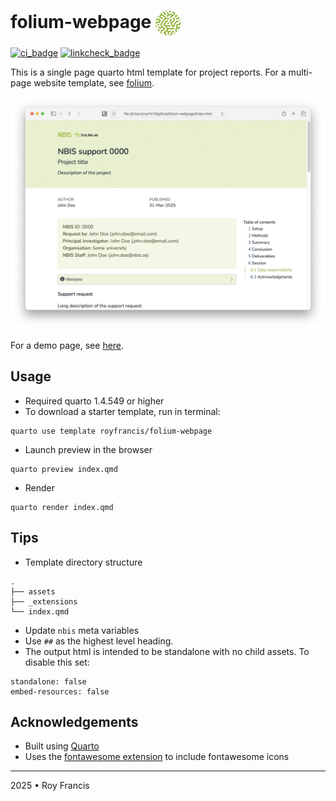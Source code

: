 # folium-webpage <span><a href="https://github.com/royfrancis/folium-webpage"><img src="assets/favicon.png" style="height:40px;vertical-align:middle;"></a></span>

[![ci_badge](https://github.com/royfrancis/folium-webpage/workflows/deploy/badge.svg)](https://github.com/royfrancis/folium-webpage/actions?workflow=deploy)  [![linkcheck_badge](https://github.com/royfrancis/folium-webpage/workflows/linkcheck/badge.svg)](https://github.com/royfrancis/folium-webpage/actions?workflow=linkcheck)  

This is a single page quarto html template for project reports. For a multi-page website template, see [folium](https://github.com/royfrancis/folium).

![](preview.webp)

For a demo page, see [here](http://royfrancis.github.io/folium-webpage).

## Usage

- Required quarto 1.4.549 or higher
- To download a starter template, run in terminal:

```
quarto use template royfrancis/folium-webpage
```

- Launch preview in the browser

```
quarto preview index.qmd
```

- Render

```
quarto render index.qmd
```

## Tips

- Template directory structure

```
.
├── assets
├── _extensions
└── index.qmd
```

- Update `nbis` meta variables
- Use `##` as the highest level heading.
- The output html is intended to be standalone with no child assets. To disable this set:

```
standalone: false
embed-resources: false
```

## Acknowledgements

- Built using [Quarto](https://quarto.org/)
- Uses the [fontawesome extension](https://github.com/quarto-ext/fontawesome) to include fontawesome icons

---

2025 • Roy Francis
